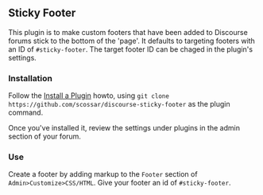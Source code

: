 ## Sticky Footer

This plugin is to make custom footers that have been added to Discourse forums stick to the
bottom of the 'page'. It defaults to targeting footers with an ID of `#sticky-footer`.
The target footer ID can be chaged in the plugin's settings.

### Installation

Follow the [Install a Plugin](https://meta.discourse.org/t/install-a-plugin/19157) howto, using
`git clone https://github.com/scossar/discourse-sticky-footer` as the plugin command.

Once you've installed it, review the settings under plugins in the admin section of your
forum.

### Use
Create a footer by adding markup to the `Footer` section of `Admin>Customize>CSS/HTML`.
Give your footer an id of `#sticky-footer`.